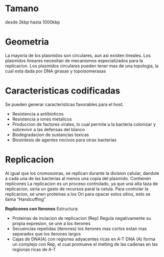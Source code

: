 # Tamano

desde 2kbp hasta 1000kbp

# Geometria

La mayoria de los plasmidos son circulares, aun asi existen lineales.
Los plasmidos lineares necesitan de mecanismos especializados para la replicacion.
Los plasmidos circulares pueden tener mas de una topologia, la cual esta dada por DNA girasas y topoisomerasas

# Caracteristicas codificadas

Se pueden generar caracteristicas favorables para el host.

- Resistencia a antibioticos
- Resistencia a iones metalicos
- Produccion de factores virales, lo cual permite a la bacteria colonizar y sobrevivir a las defensas del blanco
- Biodegradacion de sustancias toxicas
- Biosintesis de agentes nocivos para otras bacterias

# Replicacion

Al igual que los cromosomas, se replican durante la division celular, dandole a cada una de las bacterias al menos una copia del plasmido.
Contienen replicones
La replicacion es un proceso controlado, ya que una alta taza de replicacion, seria un gasto de recursos paral la celula. Para controlar la replicacion, se unen proteinas a los Ori para opacar estos sitios, esto se llama “Handcuffing”

**Replicones con Iterones**
Estructura:
- Proteinas de inciacion de replicacion (Rep)
  Regula negativamente su propia expresion, se une a los iterones
- Secuencias repetidas (iterones)
  los iterones mas cortos estan mas separados que los iterones largos
- Cajas de DNA(A) con regiones adyacentes ricas en A-T
  DNA (A) forma un complejo con Rep, el cual promueve el melting de las cadenas en las regionas ricas de A-T
